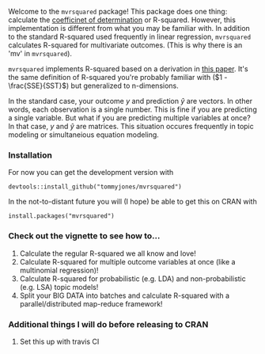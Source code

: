 Welcome to the `mvrsquared` package! This package does one thing: calculate the [coefficinet of determination](https://en.wikipedia.org/coefficient-of-determination) or R-squared. However, this implementation is different from what you may be familiar with. In addition to the standard R-squared used frequently in linear regression, `mvrsquared` calculates R-squared for multivariate outcomes. (This is why there is an 'mv' in `mvrsquared`).

`mvrsquared` implements R-squared based on a derivation in [this paper](https://arxiv.org/abs/1911.11061). It's the same definition of R-squared you're probably familiar with ($1 - \frac{SSE}{SST}$) but generalized to n-dimensions.

In the standard case, your outcome $y$ and prediction $\hat{y}$ are vectors. In other words, each observation is a single number. This is fine if you are predicting a single variable. But what if you are predicting multiple variables at once? In that case, $y$ and $\hat{y}$ are matrices. This situation occures frequently in topic modeling or simultaneious equation modeling.

### Installation

For now you can get the development version with 

```
devtools::install_github("tommyjones/mvrsquared")
```

In the not-to-distant future you will (I hope) be able to get this on CRAN with

```
install.packages("mvrsquared")
```

### Check out the vignette to see how to...

1. Calculate the regular R-squared we all know and love!
2. Calculate R-squared for multiple outcome variables at once (like a multinomial regression)!
3. Calculate R-squared for probabilistic (e.g. LDA) and non-probabilistic (e.g. LSA) topic models!
4. Split your BIG DATA into batches and calculate R-squared with a parallel/distributed map-reduce framework!

### Additional things I will do before releasing to CRAN

1. Set this up with travis CI
